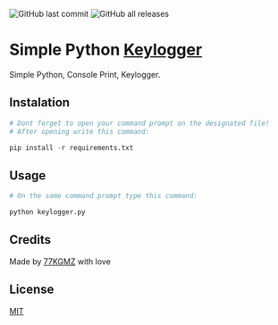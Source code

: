 ![GitHub last commit](https://img.shields.io/github/last-commit/gomeskeraunos/simplekeylogger?color=%23ff0000&logo=GitHub&logoColor=%23ff0000)
![GitHub all releases](https://img.shields.io/github/downloads/gomeskeraunos/simplekeylogger/total?logo=GitHub&logoColor=%23ff0000&style=plastic)

# Simple Python [Keylogger](https://pt.wikipedia.org/wiki/Keylogger)
Simple Python, Console Print, Keylogger.

## Instalation
```python
# Dont forget to open your command prompt on the designated file!
# After opening write this command:

pip install -r requirements.txt
```
## Usage
```python
# On the same command prompt type this command:

python keylogger.py
```

## Credits
Made by [77KGMZ](https://linktr.ee/77kgmz) with love

## License
[MIT](https://choosealicense.com/licenses/mit/)
